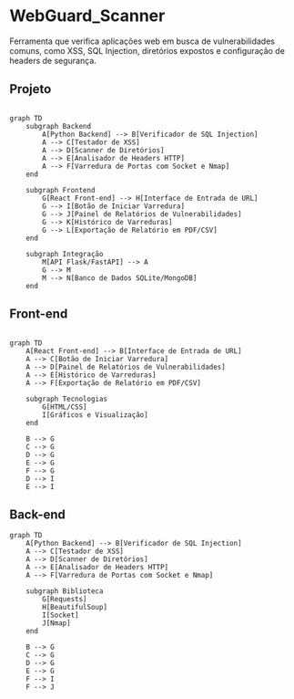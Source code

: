 # WebGuard_Scanner
Ferramenta que verifica aplicações web em busca de vulnerabilidades comuns, como XSS, SQL Injection, diretórios expostos e configuração de headers de segurança.


## Projeto



```mermaid

graph TD
    subgraph Backend
        A[Python Backend] --> B[Verificador de SQL Injection]
        A --> C[Testador de XSS]
        A --> D[Scanner de Diretórios]
        A --> E[Analisador de Headers HTTP]
        A --> F[Varredura de Portas com Socket e Nmap]
    end

    subgraph Frontend
        G[React Front-end] --> H[Interface de Entrada de URL]
        G --> I[Botão de Iniciar Varredura]
        G --> J[Painel de Relatórios de Vulnerabilidades]
        G --> K[Histórico de Varreduras]
        G --> L[Exportação de Relatório em PDF/CSV]
    end

    subgraph Integração
        M[API Flask/FastAPI] --> A
        G --> M
        M --> N[Banco de Dados SQLite/MongoDB]
    end

```

## Front-end 

```mermaid

graph TD
    A[React Front-end] --> B[Interface de Entrada de URL]
    A --> C[Botão de Iniciar Varredura]
    A --> D[Painel de Relatórios de Vulnerabilidades]
    A --> E[Histórico de Varreduras]
    A --> F[Exportação de Relatório em PDF/CSV]

    subgraph Tecnologias
        G[HTML/CSS]
        I[Gráficos e Visualização]
    end

    B --> G
    C --> G
    D --> G
    E --> G
    F --> G
    D --> I
    E --> I

```

##  Back-end
```mermaid
graph TD
    A[Python Backend] --> B[Verificador de SQL Injection]
    A --> C[Testador de XSS]
    A --> D[Scanner de Diretórios]
    A --> E[Analisador de Headers HTTP]
    A --> F[Varredura de Portas com Socket e Nmap]

    subgraph Biblioteca
        G[Requests]
        H[BeautifulSoup]
        I[Socket]
        J[Nmap]
    end

    B --> G
    C --> G
    D --> G
    E --> G
    F --> I
    F --> J

```
